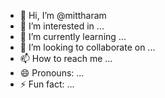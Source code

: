 - 👋 Hi, I’m @mittharam
- 👀 I’m interested in ...
- 🌱 I’m currently learning ...
- 💞️ I’m looking to collaborate on ...
- 📫 How to reach me ...
- 😄 Pronouns: ...
- ⚡ Fun fact: ...

<!---
mittharam/mittharam is a ✨ special ✨ repository because its `README.md` (this file) appears on your GitHub profile.
You can click the Preview link to take a look at your changes.
--->
